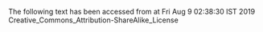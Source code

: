 The following text has been accessed from at Fri Aug 9 02:38:30 IST 2019
Creative_Commons_Attribution-ShareAlike_License
